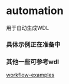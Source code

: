 # automation
用于自动生成WDL

### 具体示例正在准备中

### 其他一些可参考wdl
[workflow-examples](https://github.com/BGI-flexlab/workflow-examples)
